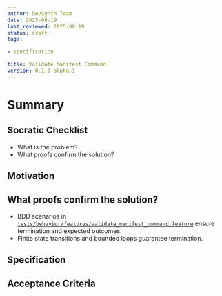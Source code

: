 ```yaml
---
author: DevSynth Team
date: 2025-08-19
last_reviewed: 2025-08-19
status: draft
tags:

- specification

title: Validate Manifest Command
version: 0.1.0-alpha.1
---
```


<!--
Required metadata fields:
- author: document author
- date: creation date
- last_reviewed: last review date
- status: draft | review | published
- tags: search keywords
- title: short descriptive name
- version: specification version
-->

# Summary

## Socratic Checklist
- What is the problem?
- What proofs confirm the solution?

## Motivation

## What proofs confirm the solution?
- BDD scenarios in [`tests/behavior/features/validate_manifest_command.feature`](../../tests/behavior/features/validate_manifest_command.feature) ensure termination and expected outcomes.
- Finite state transitions and bounded loops guarantee termination.


## Specification

## Acceptance Criteria
